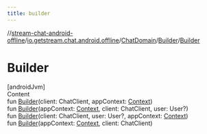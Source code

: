 ```yaml
---
title: builder
---
```

//[stream-chat-android-offline](../../../../index.md)/[io.getstream.chat.android.offline](../../index.md)/[ChatDomain](../index.md)/[Builder](index.md)/[Builder](Builder.md)



# Builder  
[androidJvm]  
Content  
fun [Builder](Builder.md)(client: ChatClient, appContext: [Context](https://developer.android.com/reference/kotlin/android/content/Context.html))  
fun [Builder](Builder.md)(appContext: [Context](https://developer.android.com/reference/kotlin/android/content/Context.html), client: ChatClient, user: User?)  
fun [Builder](Builder.md)(client: ChatClient, user: User?, appContext: [Context](https://developer.android.com/reference/kotlin/android/content/Context.html))  
fun [Builder](Builder.md)(appContext: [Context](https://developer.android.com/reference/kotlin/android/content/Context.html), client: ChatClient)  



